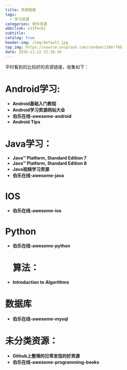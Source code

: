 ```yaml
---
title: 资源链接
tags:
  - 学习资源
categories: 软件资源
abbrlink: e13fec62
subtitle:
catalog: true
header-img: /img/default.jpg
top_img: https://source.unsplash.com/random/1366*768
date: 2016-11-22 22:26:10
---
```

平时看到的比较好的资源链接，收集如下：
<!-- more -->

# Android学习:

- **Android基础入门教程**
- **Android学习资源网站大全**
- **伯乐在线-awesome-android**
- **Android Tips**

# Java学习：

- **Java™ Platform, Standard Edition 7**
- **Java™ Platform, Standard Edition 8**
- **Java视频学习资源**
- **伯乐在线-awesome-java**

# IOS

- **伯乐在线-awesome-ios**

# Python

- **伯乐在线-awesome-python**

  # 算法：

- **Introduction to Algorithms**

# 数据库

- **伯乐在线-awesome-mysql**

# 未分类资源：

- **Github上整理的日常发现的好资源**
- **伯乐在线-awesome-programming-books**
